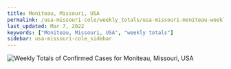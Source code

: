 ```yaml
---
title: Moniteau, Missouri, USA
permalink: /usa-missouri-cole/weekly_totals/usa-missouri-moniteau-weekly_totals.html
last_updated: Mar 7, 2022
keywords: ["Moniteau, Missouri, USA", "weekly totals"]
sidebar: usa-missouri-cole_sidebar
---
```


![Weekly Totals of Confirmed Cases for Moniteau, Missouri, USA](/covid_tracker/images/graphs/usa-missouri-moniteau-weekly_totals_graph.png)
